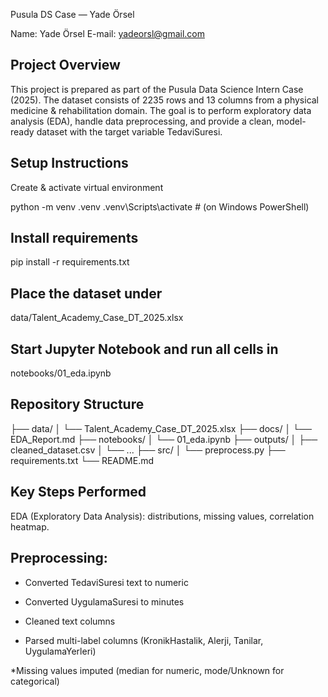 Pusula DS Case — Yade Örsel

Name: Yade Örsel
E-mail: yadeorsl@gmail.com

## Project Overview

This project is prepared as part of the Pusula Data Science Intern Case (2025).
The dataset consists of 2235 rows and 13 columns from a physical medicine & rehabilitation domain.
The goal is to perform exploratory data analysis (EDA), handle data preprocessing, and provide a clean, model-ready dataset with the target variable TedaviSuresi.

## Setup Instructions

Create & activate virtual environment

python -m venv .venv
.venv\Scripts\activate        # (on Windows PowerShell)



## Install requirements

pip install -r requirements.txt


## Place the dataset under

data/Talent_Academy_Case_DT_2025.xlsx


## Start Jupyter Notebook and run all cells in

notebooks/01_eda.ipynb

## Repository Structure
├── data/
│   └── Talent_Academy_Case_DT_2025.xlsx
├── docs/
│   └── EDA_Report.md
├── notebooks/
│   └── 01_eda.ipynb
├── outputs/
│   ├── cleaned_dataset.csv
│   └── ...
├── src/
│   └── preprocess.py
├── requirements.txt
└── README.md

## Key Steps Performed

EDA (Exploratory Data Analysis): distributions, missing values, correlation heatmap.

## Preprocessing:

* Converted TedaviSuresi text to numeric

* Converted UygulamaSuresi to minutes

* Cleaned text columns

* Parsed multi-label columns (KronikHastalik, Alerji, Tanilar, UygulamaYerleri)

*Missing values imputed (median for numeric, mode/Unknown for categorical)

